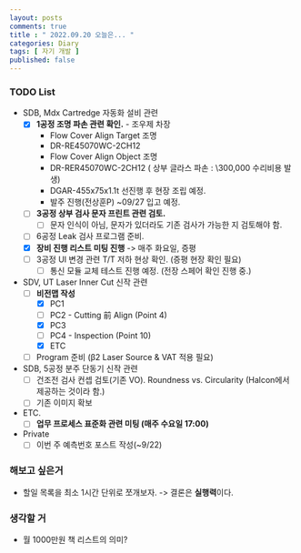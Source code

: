 ```yaml
---
layout: posts
comments: true
title : " 2022.09.20 오늘은... "
categories: Diary
tags: [ 자기 개발 ]
published: false
---
```


### TODO List
- SDB, Mdx Cartredge 자동화 설비 관련
   - [x] **1공정 조명 파손 관련 확인.** - 조우제 차장
      - Flow Cover Align Target 조명
      - DR-RE45070WC-2CH12
      - Flow Cover Align Object 조명
      - DR-RER45070WC-2CH12 ( 상부 글라스 파손 : \300,000 수리비용 발생)
      - DGAR-455x75x1.1t 선진행 후 현장 조립 예정.
      - 발주 진행(전상훈P) ~09/27 입고 예정.
   - [ ] **3공정 상부 검사 문자 프린트 관련 검토.** 
      - [ ] 문자 인식이 아님, 문자가 있더라도 기존 검사가 가능한 지 검토해야 함.
   - [ ] 6공정 Leak 검사 프로그램 준비.
   - [x] **장비 진행 리스트 미팅 진행** -> 매주 화요일, 증평
   - [ ] 3공정 UI 변경 관련 T/T 저하 현상 확인. (증평 현장 확인 필요)
      - [ ] 통신 모듈 교체 테스트 진행 예정. (전장 스페어 확인 진행 중.)

- SDV, UT Laser Inner Cut 신작 관련
   - [ ] **비전맵 작성**
      - [x] PC1
      - [ ] PC2 - Cutting 前 Align (Point 4)
      - [x] PC3
      - [ ] PC4 - Inspection (Point 10)
      - [x] ETC
   - [ ] Program 준비 (β2 Laser Source & VAT 적용 필요)

- SDB, 5공정 분주 단동기 신작 관련
   - [ ] 건조전 검사 컨셉 검토(기존 VO). Roundness vs. Circularity (Halcon에서 제공하는 것이라 함.)
   - [ ] 기존 이미지 확보

- ETC.
   - [ ] **업무 프로세스 표준화 관련 미팅 (매주 수요일 17:00)**

- Private
   - [ ] 이번 주 예측번호 포스트 작성(~9/22)

### 해보고 싶은거
- 할일 목록을 최소 1시간 단위로 쪼개보자. -> 결론은 **실행력**이다.

### 생각할 거
- 월 1000만원 책 리스트의 의미?




